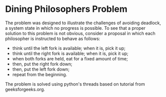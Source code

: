 # Dining Philosophers Problem
The problem was designed to illustrate the challenges of avoiding deadlock, a system state in which no progress is possible. To see that a proper solution to this problem is not obvious, consider a proposal in which each philosopher is instructed to behave as follows:

 - think until the left fork is available; when it is, pick it up;
 - think until the right fork is available; when it is, pick it up;
 - when both forks are held, eat for a fixed amount of time;
 - then, put the right fork down;
 - then, put the left fork down;
 - repeat from the beginning.

 The problem is solved using python's threads based on tutorial from geeksforgeeks.org.
